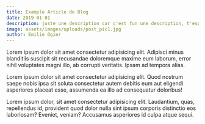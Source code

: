 ```yaml
---
title: Example Article de Blog
date: 2019-01-01
description: juste une description car c'est fun une description, t'espas d'accord?
image: assets/images/uploads/post_pic1.jpg
author: Emilie Ogier
---
```


Lorem ipsum dolor sit amet consectetur adipisicing elit. Adipisci minus blanditiis suscipit sit recusandae doloremque maxime eum laborum, error nihil voluptates magni illo, ab corrupti veritatis. Ipsam ad tempora alias.

Lorem ipsum dolor sit amet consectetur adipisicing elit. Quod nostrum saepe nobis ipsa sit soluta consectetur autem debitis eum aut eligendi asperiores placeat esse, assumenda ea illo ad consequatur doloribus!

Lorem ipsum dolor, sit amet consectetur adipisicing elit. Laudantium, quas, repellendus id, provident quod dolor nulla sint ipsum corporis distinctio eos laboriosam? Eveniet, veniam? Accusamus asperiores id culpa atque sequi.
